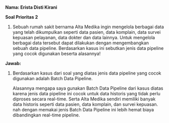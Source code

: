 ﻿**Nama: Erista Disti Kirani** 

**Soal Prioritas 2** 

1. Sebuah rumah sakit bernama Alta Medika ingin mengelola berbagai data yang telah dikumpulkan seperti data pasien, data komplain, data survei kepuasan pelayanan, data dokter dan data lainnya. Untuk mengelola berbagai data tersebut dapat dilakukan dengan mengembangkan sebuah data pipeline. Berdasarkan kasus ini sebutkan jenis data pipeline yang cocok digunakan beserta alasannya!

**Jawab:** 

1. Berdasarkan kasus dari soal yang diatas jenis data pipeline yang cocok digunakan adalah Batch Data Pipeline. 

   Alasannya mengapa saya gunakan Batch Data Pipeline dari kasus diatas karena jenis data pipeline ini cocok untuk data historis yang tidak perlu diproses secara real-time. Serta Alta Medika sendiri memiliki banyak data historis seperti data pasien, data komplain, dan survei kepuasan. nah dengan memakai jenis Batch Data Pipeline ini lebih hemat biaya dibandingkan real-time pipeline.  


